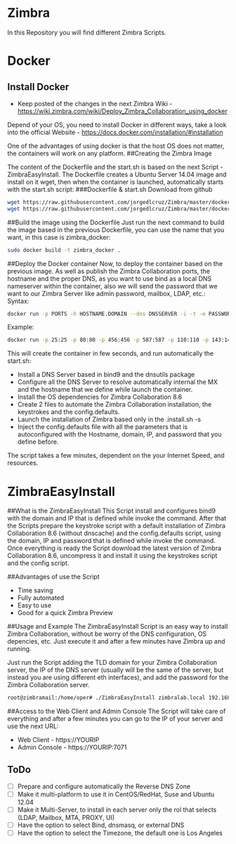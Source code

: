 # Zimbra
In this Repository you will find different Zimbra Scripts.

# Docker
## Install Docker
* Keep posted of the changes in the next Zimbra Wiki - https://wiki.zimbra.com/wiki/Deploy_Zimbra_Collaboration_using_docker

Depend of your OS, you need to install Docker in different ways, take a look into the official Website - https://docs.docker.com/installation/#installation

One of the advantages of using docker is that the host OS does not matter, the containers will work on any platform.
##Creating the Zimbra Image

The content of the Dockerfile and the start.sh is based on the next Script - ZimbraEasyInstall. The Dockerfile creates a Ubuntu Server 14.04 image and install on it wget, then when the container is launched, automatically starts with the start.sh script:
###Dockerfile & start.sh
Download from github
```bash
wget https://raw.githubusercontent.com/jorgedlcruz/Zimbra/master/docker/Dockerfile
wget https://raw.githubusercontent.com/jorgedlcruz/Zimbra/master/docker/start.sh
```
##Build the image using the Dockerfile
Just run the next command to build the image based in the previous Dockerfile, you can use the name that you want, in this case is zimbra_docker:
```bash
sudo docker build -t zimbra_docker .
```
##Deploy the Docker container
Now, to deploy the container based on the previous image. As well as publish the Zimbra Collaboration ports, the hostname and the proper DNS, as you want to use bind as a local DNS nameserver within the container, also we will send the password that we want to our Zimbra Server like admin password, mailbox, LDAP, etc.: Syntax:
```bash
docker run -p PORTS -h HOSTNAME.DOMAIN --dns DNSSERVER -i -t -e PASSWORD=YOURPASSWORD NAMEOFDOCKERIMAGE
```
Example:
```bash
docker run -p 25:25 -p 80:80 -p 456:456 -p 587:587 -p 110:110 -p 143:143 -p 993:993 -p 995:995 -p 443:443 -p 8080:8080 -p 8443:8443 -p 7071:7071 -p 9071:9071 -h zimbra86-docker.zimbra.io --dns 127.0.0.1 --dns 8.8.8.8 -i -t -e PASSWORD=Zimbra2015 zimbra_docker
```
This will create the container in few seconds, and run automatically the start.sh:

* Install a DNS Server based in bind9 and the dnsutils package
* Configure all the DNS Server to resolve automatically internal the MX and the hostname that we define while launch the container.
* Install the OS dependencies for Zimbra Collaboration 8.6
* Create 2 files to automate the Zimbra Collaboration installation, the keystrokes and the config.defaults.
* Launch the installation of Zimbra based only in the .install.sh -s
* Inject the config.defaults file with all the parameters that is autoconfigured with the Hostname, domain, IP, and password that you define before.

The script takes a few minutes, dependent on the your Internet Speed, and resources.

# ZimbraEasyInstall
##What is the ZimbraEasyInstall
This Script install and configures bind9 with the domain and IP that is defined while invoke the command. After that the Scripts prepare the keystroke script with a default installation of Zimbra Collaboration 8.6 (without dnscache) and the config.defaults script, using the domain, IP and password that is defined while invoke the command. Once everything is ready the Script download the latest version of Zimbra Collaboration 8.6, uncompress it and install it using the keystrokes script and the config script.

##Advantages of use the Script
 * Time saving
 * Fully automated
 * Easy to use
 * Good for a quick Zimbra Preview

##Usage and Example
The ZimbraEasyInstall Script is an easy way to install Zimbra Collaboration, without be worry of the DNS configuration, OS depencies, etc. Just execute it and after a few minutes have Zimbra up and running.

Just run the Script adding the TLD domain for your Zimbra Collaboration server, the IP of the DNS server (usually will be the same of the server, but instead you are using different eth interfaces), and add the password for the Zimbra Collaboration server.
```bash
root@zimbramail:/home/oper# ./ZimbraEasyInstall zimbralab.local 192.168.211.40 Zimbra2015
```
##Access to the Web Client and Admin Console
The Script will take care of everything and after a few minutes you can go to the IP of your server and use the next URL:
 * Web Client - https://YOURIP
 * Admin Console - https://YOURIP:7071

## ToDo
- [ ] Prepare and configure automatically the Reverse DNS Zone
- [ ] Make it multi-platform to use it in CentOS/RedHat, Suse and Ubuntu 12.04
- [ ] Make it Multi-Server, to install in each server only the rol that selects (LDAP, Mailbox, MTA, PROXY, UI)
- [ ] Have the option to select Bind, dnsmasq, or external DNS
- [ ] Have the option to select the Timezone, the default one is Los Angeles
